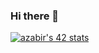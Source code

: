 ### Hi there 👋

[![azabir's 42 stats](https://badge.mediaplus.ma/darkblue/azabir)](https://profile.intra.42.fr/users/azabir)


